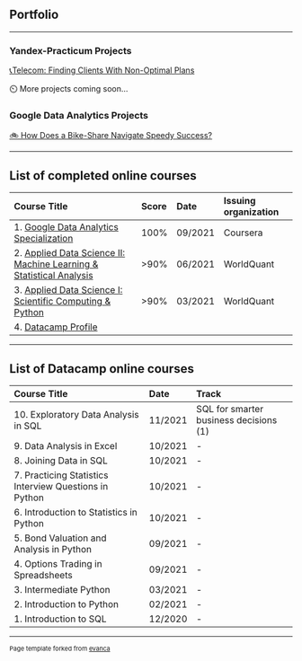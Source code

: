 ## Portfolio

---

### Yandex-Practicum Projects

[📞Telecom: Finding Clients With Non-Optimal Plans](https://github.com/MicSeit/data_projects/tree/main/yandex_practicum/telecom)

⏲️ More projects coming soon...


### Google Data Analytics Projects

[🚲 How Does a Bike-Share Navigate Speedy Success?](https://github.com/MicSeit/data_projects/tree/main/google_data_analytics/bike_share)

---
## List of completed online courses

| Course Title | Score | Date | Issuing organization | 
| :---------------------- | :---------------------- | :---------------------- | :---------------------- |
| 1. [Google Data Analytics Specialization](https://www.coursera.org/account/accomplishments/specialization/certificate/EMQVCTAN9UXV) | 100% | 09/2021 | Coursera |
| 2. [Applied Data Science II: Machine Learning & Statistical Analysis](https://www.credly.com/badges/6c8af3f0-6377-4544-b172-37a10cd4ea5c?source=linked_in_profile) | >90% | 06/2021 | WorldQuant |
| 3. [Applied Data Science I: Scientific Computing & Python](https://www.credly.com/badges/d08abf0a-ac94-4307-8e34-541f049723ca?source=linked_in_profile) | >90% | 03/2021 | WorldQuant |
| 4. [Datacamp Profile](https://www.datacamp.com/profile/MicSeit) |

---
## List of Datacamp online courses

| Course Title | Date | Track |
| :---------------------- | :---------------------- | :---------------------- |
| 10. Exploratory Data Analysis in SQL | 11/2021 | SQL for smarter business decisions (1) |  
| 9. Data Analysis in Excel | 10/2021 | - |
| 8. Joining Data in SQL | 10/2021 | - |
| 7. Practicing Statistics Interview Questions in Python | 10/2021 | - |
| 6. Introduction to Statistics in Python | 10/2021 | - |
| 5. Bond Valuation and Analysis in Python | 09/2021 | - |
| 4. Options Trading in Spreadsheets | 09/2021 | - |
| 3. Intermediate Python | 03/2021 | - |
| 2. Introduction to Python | 02/2021 | - |
| 1. Introduction to SQL | 12/2020 | - |



 ---

<p style="font-size:11px">Page template forked from <a href="https://github.com/evanca/quick-portfolio">evanca</a></p>
